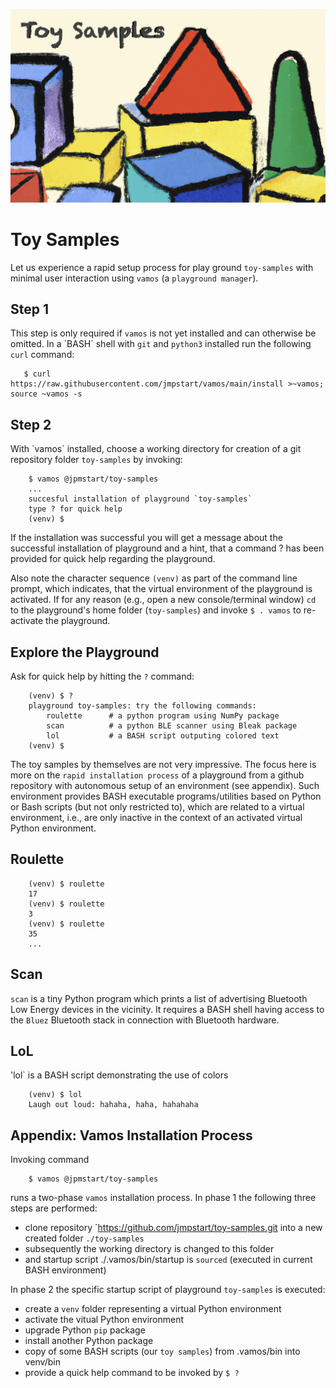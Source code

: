 ![Vamos](./.vamos/image/toy-samples.jpg)

# Toy Samples

Let us experience a rapid setup process for play ground `toy-samples` with minimal user interaction using `vamos` (a `playground manager`). 


## Step 1

This step is only required if `vamos` is not yet installed and can otherwise be omitted.
In a ´BASH´ shell with `git` and `python3` installed run the following `curl` command: 

```
   $ curl https://raw.githubusercontent.com/jmpstart/vamos/main/install >~vamos; source ~vamos -s
```

## Step 2

With ´vamos´ installed, choose a working directory for creation of a git repository folder `toy-samples` by invoking:

```
    $ vamos @jpmstart/toy-samples
    ...
    succesful installation of playground `toy-samples`
    type ? for quick help
    (venv) $
```

If the installation was successful you will get a message about the successful installation of playground and a hint, that a command ? has been provided for quick help regarding the playground.

Also note the character sequence `(venv)` as part of the command line prompt, which indicates, that the virtual environment of the playground is activated. If for any reason (e.g., open a new console/terminal window) `cd` to the playground's home folder (`toy-samples`) and invoke `$ . vamos` to re-activate the playground.


## Explore the Playground

Ask for quick help by hitting the `?` command:

```
    (venv) $ ?
    playground toy-samples: try the following commands:
        roulette      # a python program using NumPy package
        scan          # a python BLE scanner using Bleak package
        lol           # a BASH script outputing colored text
    (venv) $
```

The toy samples by themselves are not very impressive. The focus here is more on the `rapid installation process` of a playground from a github repository with
autonomous setup of an environment (see appendix). Such environment provides BASH executable programs/utilities based on Python or Bash scripts (but not only restricted to), which are related to a virtual environment, i.e., are only inactive in the context of an activated virtual Python environment.

## Roulette

```
    (venv) $ roulette
    17
    (venv) $ roulette
    3
    (venv) $ roulette
    35
    ...
```

## Scan

`scan` is a tiny Python program which prints a list of advertising Bluetooth Low Energy devices in the vicinity. It requires a BASH shell having access to the `Bluez` Bluetooth stack in connection with Bluetooth hardware. 


## LoL

'lol` is a BASH script demonstrating the use of colors

```
    (venv) $ lol
    Laugh out loud: hahaha, haha, hahahaha
```

 
## Appendix: Vamos Installation Process

Invoking command

```
    $ vamos @jpmstart/toy-samples
```

runs a two-phase `vamos` installation process. In phase 1 the following three steps are performed:

* clone repository ´https://github.com/jmpstart/toy-samples.git into a new created folder `./toy-samples`
* subsequently the working directory is changed to this folder
* and startup script ./.vamos/bin/startup is `sourced` (executed in current BASH environment)

In phase 2 the specific startup script of 
playground `toy-samples` is executed:

* create a `venv` folder representing a virtual Python environment
* activate the vitual Python environment
* upgrade Python `pip` package
* install another Python package
* copy of some BASH scripts (our `toy samples`) from .vamos/bin into venv/bin
* provide a quick help command to be invoked by `$ ?`



